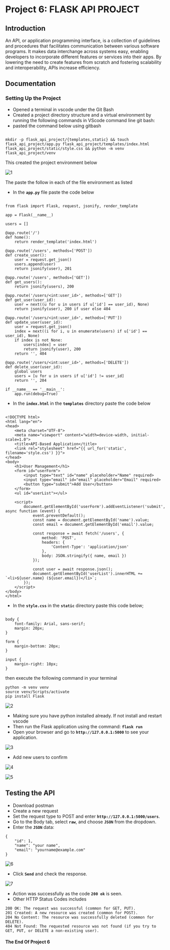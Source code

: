 # Project 6: FLASK API PROJECT

## Introduction

An API, or application programming interface, is a collection of guidelines and procedures that facilitates communication between various software programs. It makes data interchange across systems easy, enabling developers to incorporate different features or services into their apps. By lowering the need to create features from scratch and fostering scalability and interoperability, APIs increase efficiency.

## Documentation

### Setting Up the Project
- Opened a terminal in vscode under the Git Bash
- Created a project directory structure and a virtual environment by running the following commands in VScode command line git bash:
- pasted the command below using gitbash

```

mkdir -p flask_api_project/{templates,static} && touch flask_api_project/app.py flask_api_project/templates/index.html flask_api_project/static/style.css && python -m venv flask_api_project/venv

```
This created the project environment below

![1](img/image1.png)

The paste the follow in each of the file environment as listed

- In the **`app.py`** file paste the code below

```

from flask import Flask, request, jsonify, render_template

app = Flask(__name__)

users = []

@app.route('/')
def home():
    return render_template('index.html')

@app.route('/users', methods=['POST'])
def create_user():
    user = request.get_json()
    users.append(user)
    return jsonify(user), 201

@app.route('/users', methods=['GET'])
def get_users():
    return jsonify(users), 200

@app.route('/users/<int:user_id>', methods=['GET'])
def get_user(user_id):
    user = next((u for u in users if u['id'] == user_id), None)
    return jsonify(user), 200 if user else 404

@app.route('/users/<int:user_id>', methods=['PUT'])
def update_user(user_id):
    user = request.get_json()
    index = next((i for i, u in enumerate(users) if u['id'] == user_id), None)
    if index is not None:
        users[index] = user
        return jsonify(user), 200
    return '', 404

@app.route('/users/<int:user_id>', methods=['DELETE'])
def delete_user(user_id):
    global users
    users = [u for u in users if u['id'] != user_id]
    return '', 204

if __name__ == '__main__':
    app.run(debug=True)

```
- In the **`index.html`** in the **`templates`** directory paste the code below

```

<!DOCTYPE html>
<html lang="en">
<head>
    <meta charset="UTF-8">
    <meta name="viewport" content="width=device-width, initial-scale=1.0">
    <title>API-Based Application</title>
    <link rel="stylesheet" href="{{ url_for('static', filename='style.css') }}">
</head>
<body>
    <h1>User Management</h1>
    <form id="userForm">
        <input type="text" id="name" placeholder="Name" required>
        <input type="email" id="email" placeholder="Email" required>
        <button type="submit">Add User</button>
    </form>
    <ul id="userList"></ul>

    <script>
        document.getElementById('userForm').addEventListener('submit', async function (event) {
            event.preventDefault();
            const name = document.getElementById('name').value;
            const email = document.getElementById('email').value;
            
            const response = await fetch('/users', {
                method: 'POST',
                headers: {
                    'Content-Type': 'application/json'
                },
                body: JSON.stringify({ name, email })
            });

            const user = await response.json();
            document.getElementById('userList').innerHTML += `<li>${user.name} (${user.email})</li>`;
        });
    </script>
</body>
</html>

```
- In the **`style.css`** in the **`static`** directory paste this code below;

```

body {
    font-family: Arial, sans-serif;
    margin: 20px;
}

form {
    margin-bottom: 20px;
}

input {
    margin-right: 10px;
}

```

then execute the following command in your terminal

```
python -m venv venv
source venv/Scripts/activate
pip install Flask

```
![2](img/image2.png)


- Making sure you have python installed already. If not install and restart vscode
- Then run the Flask application using the command: **`flask run`**
- Open your browser and go to  **`http://127.0.0.1:5000`**  to see your application.

![3](img/image3.png)

- Add new users to confirm

![4](img/image4.png)


![5](img/image5.png)


## Testing the API 

- Download postman
- Create a new request
- Set the request type to POST and enter **`http://127.0.0.1:5000/users`**.
- Go to the Body tab, select **`raw`**, and choose **`JSON`** from the dropdown.
- Enter the **`JSON`** data:

```
{
    "id": 1,
    "name": "your name",
    "email": "yourname@example.com"
}

```

![6](img/image6.png)

- Click **`Send`** and check the response.

![7](img/image7.png)

- Action was successfully as the code **`200 ok`** is seen.
- Other HTTP Status Codes includes

```
200 OK: The request was successful (common for GET, PUT).
201 Created: A new resource was created (common for POST).
204 No Content: The resource was successfully deleted (common for DELETE).
404 Not Found: The requested resource was not found (if you try to GET, PUT, or DELETE a non-existing user).

```

#### The End Of Project 6